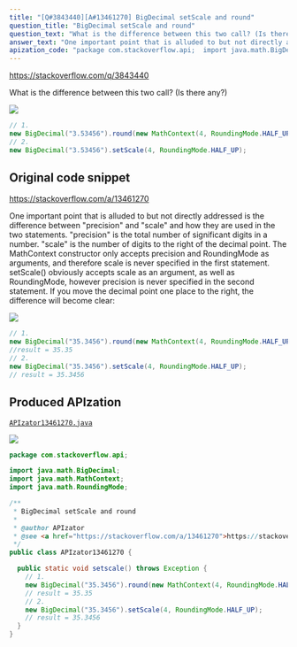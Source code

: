 ```yaml
---
title: "[Q#3843440][A#13461270] BigDecimal setScale and round"
question_title: "BigDecimal setScale and round"
question_text: "What is the difference between this two call? (Is there any?)"
answer_text: "One important point that is alluded to but not directly addressed is the difference between \"precision\" and \"scale\" and how they are used in the two statements.  \"precision\" is the total number of significant digits in a number.  \"scale\" is the number of digits to the right of the decimal point. The MathContext constructor only accepts precision and RoundingMode as arguments, and therefore scale is never specified in the first statement. setScale() obviously accepts scale as an argument, as well as RoundingMode, however precision is never specified in the second statement. If you move the decimal point one place to the right, the difference will become clear:"
apization_code: "package com.stackoverflow.api;  import java.math.BigDecimal; import java.math.MathContext; import java.math.RoundingMode;  /**  * BigDecimal setScale and round  *  * @author APIzator  * @see <a href=\"https://stackoverflow.com/a/13461270\">https://stackoverflow.com/a/13461270</a>  */ public class APIzator13461270 {    public static void setscale() throws Exception {     // 1.     new BigDecimal(\"35.3456\").round(new MathContext(4, RoundingMode.HALF_UP));     // result = 35.35     // 2.     new BigDecimal(\"35.3456\").setScale(4, RoundingMode.HALF_UP);     // result = 35.3456   } }"
---
```


https://stackoverflow.com/q/3843440

What is the difference between this two call? (Is there any?)


<div class="code-logo"><img src="/stackoverflow.png" /></div>

```java
// 1.
new BigDecimal("3.53456").round(new MathContext(4, RoundingMode.HALF_UP));
// 2.
new BigDecimal("3.53456").setScale(4, RoundingMode.HALF_UP);
```


## Original code snippet

https://stackoverflow.com/a/13461270

One important point that is alluded to but not directly addressed is the difference between &quot;precision&quot; and &quot;scale&quot; and how they are used in the two statements.  &quot;precision&quot; is the total number of significant digits in a number.  &quot;scale&quot; is the number of digits to the right of the decimal point.
The MathContext constructor only accepts precision and RoundingMode as arguments, and therefore scale is never specified in the first statement.
setScale() obviously accepts scale as an argument, as well as RoundingMode, however precision is never specified in the second statement.
If you move the decimal point one place to the right, the difference will become clear:

<div class="code-logo"><img src="/stackoverflow.png" /></div>

```java
// 1.
new BigDecimal("35.3456").round(new MathContext(4, RoundingMode.HALF_UP));
//result = 35.35
// 2.
new BigDecimal("35.3456").setScale(4, RoundingMode.HALF_UP);
// result = 35.3456
```

## Produced APIzation

[`APIzator13461270.java`](https://github.com/pasqualesalza/apization/raw/main/data/search/APIzator13461270.java)

<div class="code-logo"><img src="/apizator.png" /></div>

```java
package com.stackoverflow.api;

import java.math.BigDecimal;
import java.math.MathContext;
import java.math.RoundingMode;

/**
 * BigDecimal setScale and round
 *
 * @author APIzator
 * @see <a href="https://stackoverflow.com/a/13461270">https://stackoverflow.com/a/13461270</a>
 */
public class APIzator13461270 {

  public static void setscale() throws Exception {
    // 1.
    new BigDecimal("35.3456").round(new MathContext(4, RoundingMode.HALF_UP));
    // result = 35.35
    // 2.
    new BigDecimal("35.3456").setScale(4, RoundingMode.HALF_UP);
    // result = 35.3456
  }
}

```